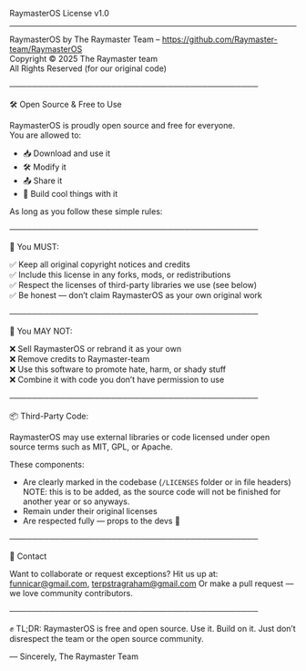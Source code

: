 
RaymasterOS License v1.0
___________________________________________

RaymasterOS by The Raymaster Team – https://github.com/Raymaster-team/RaymasterOS  
Copyright © 2025 The Raymaster team  
All Rights Reserved (for our original code)

────────────────────────────────────────────

🛠️ Open Source & Free to Use

RaymasterOS is proudly open source and free for everyone.  
You are allowed to:
- 📥 Download and use it
- 🛠️ Modify it
- 📤 Share it
- 🧪 Build cool things with it

As long as you follow these simple rules:

────────────────────────────────────────────

📌 You MUST:

✅ Keep all original copyright notices and credits  
✅ Include this license in any forks, mods, or redistributions  
✅ Respect the licenses of third-party libraries we use (see below)  
✅ Be honest — don’t claim RaymasterOS as your own original work  

────────────────────────────────────────────

🚫 You MAY NOT:

❌ Sell RaymasterOS or rebrand it as your own  
❌ Remove credits to Raymaster-team  
❌ Use this software to promote hate, harm, or shady stuff  
❌ Combine it with code you don’t have permission to use  

────────────────────────────────────────────

📦 Third-Party Code:

RaymasterOS may use external libraries or code licensed under open source terms such as MIT, GPL, or Apache.

These components:
- Are clearly marked in the codebase (`/LICENSES` folder or in file headers) NOTE: this is to be added, as the source code will not be finished for another year or so anyways.
- Remain under their original licenses
- Are respected fully — props to the devs 🙌

────────────────────────────────────────────

💌 Contact

Want to collaborate or request exceptions? Hit us up at: funnicar@gmail.com, terpstragraham@gmail.com
Or make a pull request — we love community contributors.

────────────────────────────────────────────

✊ TL;DR: RaymasterOS is free and open source. Use it. Build on it. Just don’t disrespect the team or the open source community.

— Sincerely, The Raymaster Team
